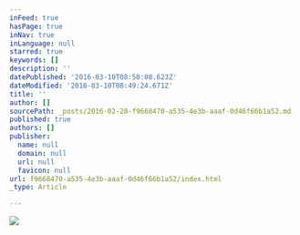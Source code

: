 ```yaml
---
inFeed: true
hasPage: true
inNav: true
inLanguage: null
starred: true
keywords: []
description: ''
datePublished: '2016-03-10T08:50:08.623Z'
dateModified: '2016-03-10T08:49:24.671Z'
title: ''
author: []
sourcePath: _posts/2016-02-28-f9668470-a535-4e3b-aaaf-0d46f66b1a52.md
published: true
authors: []
publisher:
  name: null
  domain: null
  url: null
  favicon: null
url: f9668470-a535-4e3b-aaaf-0d46f66b1a52/index.html
_type: Article

---
```

![](https://the-grid-user-content.s3-us-west-2.amazonaws.com/c7544996-5058-43e0-bf55-8fa628a5aefb.png)